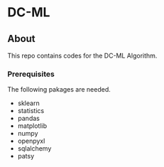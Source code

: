 # DC-ML

## About
This repo contains codes for the DC-ML Algorithm.

### Prerequisites
The following pakages are needed.
- sklearn
- statistics
- pandas
- matplotlib
- numpy
- openpyxl
- sqlalchemy
- patsy
